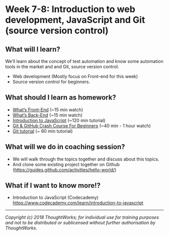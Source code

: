 # Week 7-8: Introduction to web development, JavaScript and Git (source version control)


## What will I learn?
We’ll learn about the concept of test automation and know some automation tools in the market and and Git, source version control.
- Web development (Mostly focus on Front-end for this week)
- Source version control for beginners.


## What should I learn as homework?
- [What’s Front-End](https://www.youtube.com/watch?v=GJ8jidDdWVg) (~15 min watch)
- [What’s Back-End](https://www.youtube.com/watch?v=WwbBOQaM0Zw) (~15 min watch)
- [Introduction to JavaScript](https://testautomationu.applitools.com/javascript-tutorial/) (~120 min tutorial)
- [Git & GitHub Crash Course For Beginners](https://youtu.be/SWYqp7iY_Tc) (~40 min - 1 hour watch)
- [Git tutorial](https://testautomationu.applitools.com/git-tutorial/) (~ 60 min tutorial)

## What will we do in coaching session?

- We will walk through the topics together and discuss about this topics.
- And clone some existing project together on Github (https://guides.github.com/activities/hello-world/)


## What if I want to know more!?

- Introduction to JavaScript (Codecademy) https://www.codecademy.com/learn/introduction-to-javascript


---

*Copyright (c) 2018 ThoughtWorks; for individual use for training purposes and not to be distributed or sublicensed without further authorisation by ThoughtWorks.*
